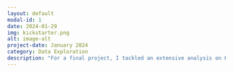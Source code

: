 ```yaml
---
layout: default
modal-id: 1
date: 2024-01-29
img: kickstarter.png
alt: image-alt
project-date: January 2024
category: Data Exploration
description: "For a final project, I tackled an extensive analysis on Kickstarter projects using Jonathan Leland's comprehensive dataset spanning from 2009 to 2020. This project allowed me to showcase my proficiency in data wrangling, exploratory data analysis, and statistical modeling within R Studio, while also enabling me to present compelling insights to a broad audience. Explore the detailed findings and analysis from my project here: <a href='https://rpubs.com/lhkim/Kickstarter_Data_Exploration' target='_blank' >R Pubs - Kickstarter Data Exploration</a>"
---
```

